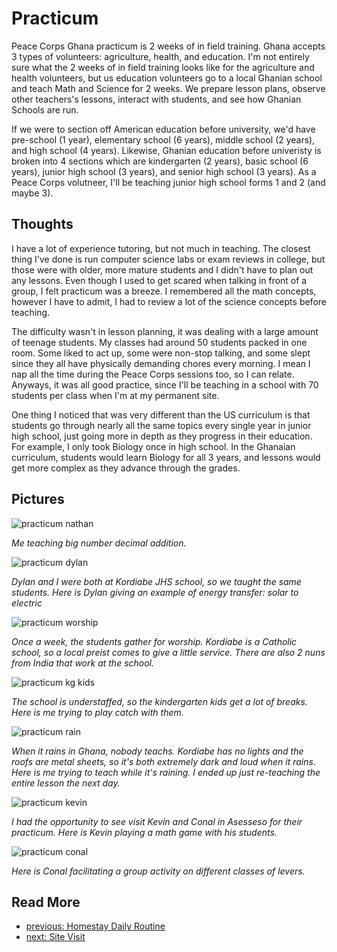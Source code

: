 # Practicum
Peace Corps Ghana practicum is 2 weeks of in field training. Ghana accepts 3 types of volunteers: agriculture, health, and education. I'm not entirely sure what the 2 weeks of in field training looks like for the agriculture and health volunteers, but us education volunteers go to a local Ghanian school and teach Math and Science for 2 weeks. We prepare lesson plans, observe other teachers's lessons, interact with students, and see how Ghanian Schools are run.

If we were to section off American education before university, we'd have pre-school (1 year), elementary school (6 years), middle school (2 years), and high school (4 years). Likewise, Ghanian education before univeristy is broken into 4 sections which are kindergarten (2 years), basic school (6 years), junior high school (3 years), and senior high school (3 years). As a Peace Corps volutneer, I'll be teaching junior high school forms 1 and 2 (and maybe 3).

## Thoughts
I have a lot of experience tutoring, but not much in teaching. The closest thing I've done is run computer science labs or exam reviews in college, but those were with older, more mature students and I didn't have to plan out any lessons. Even though I used to get scared when talking in front of a group, I felt practicum was a breeze. I remembered all the math concepts, however I have to admit, I had to review a lot of the science concepts before teaching.

The difficulty wasn't in lesson planning, it was dealing with a large amount of teenage students. My classes had around 50 students packed in one room. Some liked to act up, some were non-stop talking, and some slept since they all have physically demanding chores every morning. I mean I nap all the time during the Peace Corps sessions too, so I can relate. Anyways, it was all good practice, since I'll be teaching in a school with 70 students per class when I'm at my permanent site.

One thing I noticed that was very different than the US curriculum is that students go through nearly all the same topics every single year in junior high school, just going more in depth as they progress in their education. For example, I only took Biology once in high school. In the Ghanaian curriculum, students would learn Biology for all 3 years, and lessons would get more complex as they advance through the grades.



## Pictures

![practicum nathan](/images/practicum/nathan.png)

*Me teaching big number decimal addition.*

![practicum dylan](/images/practicum/dylan.png)

*Dylan and I were both at Kordiabe JHS school, so we taught the same students. Here is Dylan giving an example of energy transfer: solar to electric*

![practicum worship](/images/practicum/worship.png)

*Once a week, the students gather for worship. Kordiabe is a Catholic school, so a local preist comes to give a little service. There are also 2 nuns from India that work at the school.*

![practicum kg kids](/images/practicum/kg_kids.png)

*The school is understaffed, so the kindergarten kids get a lot of breaks. Here is me trying to play catch with them.*

![practicum rain](/images/practicum/rain.png)

*When it rains in Ghana, nobody teachs. Kordiabe has no lights and the roofs are metal sheets, so it's both extremely dark and loud when it rains. Here is me trying to teach while it's raining. I ended up just re-teaching the entire lesson the next day.*

![practicum kevin](/images/practicum/kevin.png)

*I had the opportunity to see visit Kevin and Conal in Asesseso for their practicum. Here is Kevin playing a math game with his students.*

![practicum conal](/images/practicum/conal.png)

*Here is Conal facilitating a group activity on different classes of levers.*

## Read More
 - [previous: Homestay Daily Routine](/homestay_daily_routine.md)
 - [next: Site Visit](/site_visit.md)